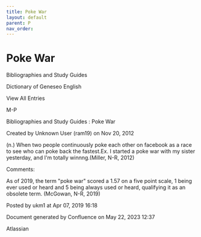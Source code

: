 ```yaml
---
title: Poke War
layout: default
parent: P
nav_order:
---
```


# Poke War

Bibliographies and Study Guides

Dictionary of Geneseo English

View All Entries

M-P

Bibliographies and Study Guides : Poke War

Created by  Unknown User (ram19) on Nov 20, 2012

(n.) When two people continuously poke each other on facebook as a race to see who can poke back the fastest.Ex. I started a poke war with my sister yesterday, and I'm totally winnng.(Miller, N-R, 2012)

Comments:

As of 2019, the term &quot;poke war&quot; scored a 1.57 on a five point scale, 1 being ever used or heard and 5 being always used or heard, qualifying it as an obsolete term. (McGowan, N-R, 2019)

Posted by ukm1 at Apr 07, 2019 16:18

Document generated by Confluence on May 22, 2023 12:37

Atlassian
